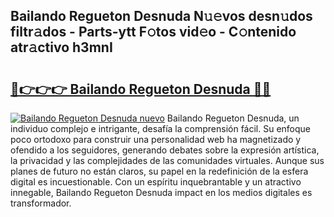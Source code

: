 ## Bailando Regueton Desnuda N𝚞𝚎vos desn𝚞dos filtr𝚊dos - Parts-ytt F𝚘tos vid𝚎o - C𝚘ntenido atr𝚊ctivo h3mnI

# <h2><a href="http://mbb0z0.tromn.icu/?c=Bailando+Regueton+Desnuda">🔗👉👉👉 Bailando Regueton Desnuda 🔗🔗</a></h2>

[![Bailando Regueton Desnuda nuevo](https://i.imgur.com/pEAQMta.gif)](http://mbb0z0.tromn.icu/?c=Bailando+Regueton+Desnuda)
Bailando Regueton Desnuda, un individuo complejo e intrigante, desafía la comprensión fácil. Su enfoque poco ortodoxo para construir una personalidad web ha magnetizado y ofendido a los seguidores, generando debates sobre la expresión artística, la privacidad y las complejidades de las comunidades virtuales. Aunque sus planes de futuro no están claros, su papel en la redefinición de la esfera digital es incuestionable. Con un espíritu inquebrantable y un atractivo innegable, Bailando Regueton Desnuda impact en los medios digitales es transformador.
